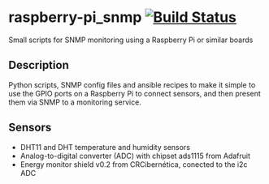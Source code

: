 # raspberry-pi_snmp [![Build Status](https://travis-ci.org/fede2cr/raspberry-pi_snmp.svg?branch=master)](https://travis-ci.org/fede2cr/raspberry-pi_snmp)
Small scripts for SNMP monitoring using a Raspberry Pi or similar boards

## Description
Python scripts, SNMP config files and ansible recipes to make it simple to use the GPIO ports on a Raspberry Pi to connect sensors, and then present them via SNMP to a monitoring service.

## Sensors
- DHT11 and DHT temperature and humidity sensors
- Analog-to-digital converter (ADC) with chipset ads1115 from Adafruit
- Energy monitor shield v0.2 from CRCibernética, conected to the i2c ADC

